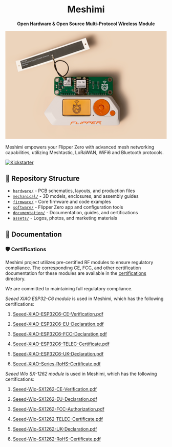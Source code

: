 <div align="center" markdown="1">

<h1>Meshimi</h1>

<b>Open Hardware & Open Source Multi-Protocol Wireless Module</b>

</div>

![Meshimi](assets/Meshimi.jpg)

Meshimi empowers your Flipper Zero with advanced mesh networking capabilities, utilizing Meshtastic, LoRaWAN, WiFi6 and Bluetooth protocols.

[![Kickstarter](https://img.shields.io/badge/Kickstarter-Back%20Us-orange?style=for-the-badge&logo=kickstarter)](https://www.kickstarter.com/projects/begoon/1163218501?ref=45xpmi&token=e01b4f6c)

## 📁 Repository Structure
- [`hardware/`](hardware) - PCB schematics, layouts, and production files
- [`mechanical/`](mechanical) - 3D models, enclosures, and assembly guides
- [`firmware/`](firmware) - Core firmware and code examples
- [`software/`](software) - Flipper Zero app and configuration tools
- [`documentation/`](documentation) - Documentation, guides, and certifications
- [`assets/`](assets) - Logos, photos, and marketing materials

## 📖 Documentation

### 🛡️ Certifications
Meshimi project utilizes pre-certified RF modules to ensure regulatory compliance. 
The corresponding CE, FCC, and other certification documentation for these modules are available 
in the [certifications](documentation/certifications) directory. 

We are committed to maintaining full regulatory compliance.

_Seeed XIAO ESP32-C6 module_ is used in Meshimi, which has the following certifications:

1. [Seeed-XIAO-ESP32C6-CE-Verification.pdf](documentation/certifications/Seeed-XIAO-ESP32C6-CE-Verification.pdf)

2. [Seeed-XIAO-ESP32C6-EU-Declaration.pdf](documentation/certifications/Seeed-XIAO-ESP32C6-EU-Declaration.pdf)

3. [Seeed-XIAO-ESP32C6-FCC-Declaration.pdf](documentation/certifications/Seeed-XIAO-ESP32C6-FCC-Declaration.pdf)

4. [Seeed-XIAO-ESP32C6-TELEC-Certificate.pdf](documentation/certifications/Seeed-XIAO-ESP32C6-TELEC-Certificate.pdf)

5. [Seeed-XIAO-ESP32C6-UK-Declaration.pdf](documentation/certifications/Seeed-XIAO-ESP32C6-UK-Declaration.pdf)

6. [Seeed-XIAO-Series-RoHS-Certificate.pdf](documentation/certifications/Seeed-XIAO-Series-RoHS-Certificate.pdf)


_Seeed Wio SX-1262 module_ is used in Meshimi, which has the following certifications:

1. [Seeed-Wio-SX1262-CE-Verification.pdf](documentation/certifications/Seeed-Wio-SX1262-CE-Verification.pdf)

2. [Seeed-Wio-SX1262-EU-Declaration.pdf](documentation/certifications/Seeed-Wio-SX1262-EU-Declaration.pdf)

3. [Seeed-Wio-SX1262-FCC-Authorization.pdf](documentation/certifications/Seeed-Wio-SX1262-FCC-Authorization.pdf)

4. [Seeed-Wio-SX1262-TELEC-Certificate.pdf](documentation/certifications/Seeed-Wio-SX1262-TELEC-Certificate.pdf)

5. [Seeed-Wio-SX1262-UK-Declaration.pdf](documentation/certifications/Seeed-Wio-SX1262-UK-Declaration.pdf)

6. [Seeed-Wio-SX1262-RoHS-Certificate.pdf](documentation/certifications/Seeed-Wio-SX1262-RoHS-Certificate.pdf)

